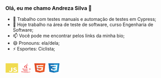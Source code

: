 ### Olá, eu me chamo Andreza Silva 👋


- 🔭 Trabalho com testes manuais e automação de testes em Cypress;
- 🌱 Hoje trabalho na área de teste de software, curso Engenharia de Software;
- 📫 Você pode me encontrar pelos links da minha bio;
- 😄 Pronouns: ela/dela;
- ⚡ Esportes: Ciclista;


<div style="display: inline_block"><br>
  <img align="center" alt="Rafa-Js" height="30" width="40" src="https://raw.githubusercontent.com/devicons/devicon/master/icons/javascript/javascript-plain.svg">
  <img align="center" alt="Rafa-Ts" height="30" width="40" src="https://raw.githubusercontent.com/devicons/devicon/master/icons/java/java-plain.svg">
  <img align="center" alt="Rafa-HTML" height="30" width="40" src="https://raw.githubusercontent.com/devicons/devicon/master/icons/html5/html5-original.svg">
  <img align="center" alt="Rafa-CSS" height="30" width="40" src="https://raw.githubusercontent.com/devicons/devicon/master/icons/css3/css3-original.svg">
</div>
